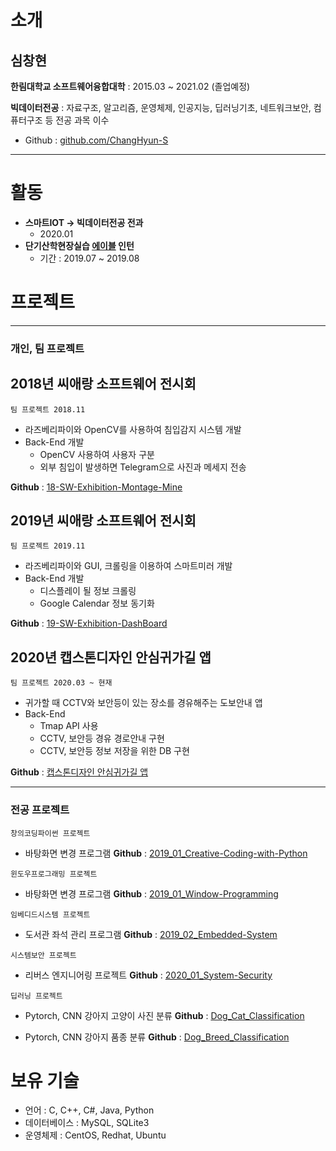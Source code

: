 # 소개
## 심창현
**한림대학교 소프트웨어융합대학** : 2015.03 ~ 2021.02 (졸업예정)

**빅데이터전공** : 자료구조, 알고리즘, 운영체제, 인공지능, 딥러닝기초, 네트워크보안, 컴퓨터구조 등 전공 과목 이수
* Github : [github.com/ChangHyun-S](github.com/ChangHyun-S)

****

# 활동
* **스마트IOT -> 빅데이터전공 전과**
  - 2020.01
* **단기산학현장실습 [에이블](http://the-able.kr) 인턴**
  - 기간 : 2019.07 ~ 2019.08

# 프로젝트

***

### 개인, 팀 프로젝트

## 2018년 씨애랑 소프트웨어 전시회
`팀 프로젝트 2018.11`

- 라즈베리파이와 OpenCV를 사용하여 침입감지 시스템 개발
- Back-End 개발
  - OpenCV 사용하여 사용자 구분
  - 외부 침입이 발생하면 Telegram으로 사진과 메세지 전송

**Github** : [18-SW-Exhibition-Montage-Mine](https://github.com/ChangHyun-S/18-SW-Exhibition-Montage-Mine)

## 2019년 씨애랑 소프트웨어 전시회
`팀 프로젝트 2019.11`

- 라즈베리파이와 GUI, 크롤링을 이용하여 스마트미러 개발
- Back-End 개발
  - 디스플레이 될 정보 크롤링
  - Google Calendar 정보 동기화

**Github** : [19-SW-Exhibition-DashBoard](https://github.com/ChangHyun-S/19-SW-Exhibition-DashBoard)

## 2020년 캡스톤디자인 안심귀가길 앱
`팀 프로젝트 2020.03 ~ 현재`

- 귀가할 때 CCTV와 보안등이 있는 장소를 경유해주는 도보안내 앱
- Back-End
  - Tmap API 사용
  - CCTV, 보안등 경유 경로안내 구현
  - CCTV, 보안등 정보 저장을 위한 DB 구현

**Github** : [캡스톤디자인 안심귀가길 앱](https://github.com/HallymSSH/SSHAndroid)

***

### 전공 프로젝트

`창의코딩파이썬 프로젝트`

- 바탕화면 변경 프로그램
**Github** : [2019_01_Creative-Coding-with-Python](https://github.com/ChangHyun-S/2019_01_Creative-Coding-with-Python)

`윈도우프로그래밍 프로젝트`

- 바탕화면 변경 프로그램
**Github** : [2019_01_Window-Programming](https://github.com/ChangHyun-S/2019_01_-Window-Programming)

`임베디드시스템 프로젝트`

- 도서관 좌석 관리 프로그램
**Github** : [2019_02_Embedded-System](https://github.com/ChangHyun-S/2019_02_Embedded-System)

`시스템보안 프로젝트`

- 리버스 엔지니어링 프로젝트
**Github** : [2020_01_System-Security](https://github.com/ChangHyun-S/2020_01_System-Security)

`딥러닝 프로젝트`

- Pytorch, CNN 강아지 고양이 사진 분류
**Github** : [Dog_Cat_Classification](https://github.com/ChangHyun-S/Dog_Cat_Classification)

- Pytorch, CNN 강아지 품종 분류
**Github** : [Dog_Breed_Classification](https://github.com/ChangHyun-S/Dog_Breed_Classification)

# 보유 기술
  - 언어 : C, C++, C#, Java, Python
  - 데이터베이스 : MySQL, SQLite3
  - 운영체제 : CentOS, Redhat, Ubuntu
